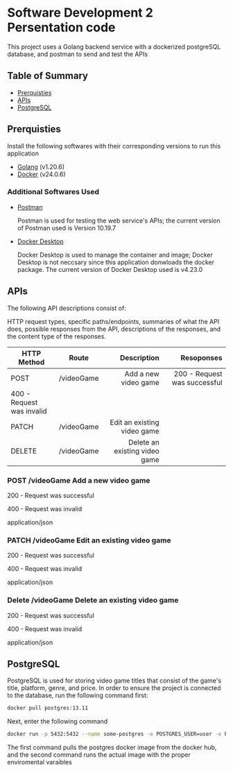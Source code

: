 # Software Development 2 Persentation code
This project uses a Golang backend service with a dockerized postgreSQL database, and postman to send and test the APIs

## Table of Summary


- [Prerquisties](#prerquisties)
- [APIs](#apis)
- [PostgreSQL](#postgresql)

## Prerquisties

Install the following softwares with their corresponding versions to run this application

- [Golang](https://go.dev/) (v1.20.6)
- [Docker](https://www.docker.com/) (v24.0.6)

### Additional Softwares Used

- [Postman](https://www.postman.com/)

  Postman is used for testing the web service's APIs; the current version of Postman used is Version 10.19.7

- [Docker Desktop](https://www.docker.com/products/docker-desktop/)

  Docker Desktop is used to manage the container and image; Docker Desktop is not neccsary since this application donwloads the docker package. The current version of Docker Desktop used is v4.23.0

## APIs

  The following API descriptions consist of:
  
  HTTP request types, specific paths/endpoints, summaries of what the API does, possible responses from the API, descriptions of the responses, and the content type of the responses.

| HTTP Method   | Route         | Description | Resoponses|
| ------------- |:-------------:| -----:| -----:|
| POST     |/videoGame | Add a new video game  |   200 - Request was successful
400 - Request was invalid | 
| PATCH      | /videoGame  |   Edit an existing video game  |       |
| DELETE | /videoGame     |    Delete an existing video game  |       |

### POST /videoGame Add a new video game
  
  200 - Request was successful

  400 - Request was invalid
  
  application/json

### PATCH /videoGame Edit an existing video game
  200 - Request was successful

  400 - Request was invalid
  
  application/json

### Delete /videoGame Delete an existing video game

  200 - Request was successful

  400 - Request was invalid
  
  application/json

## PostgreSQL

  PostgreSQL is used for storing video game titles that consist of the game's title, platform, genre, and price. 
  In order to ensure the project is connected to the database, run the following command first:
  ```bash
 docker pull postgres:13.11
  ```
  Next, enter the following command
 ```bash
 docker run -p 5432:5432 --name some-postgres -e POSTGRES_USER=user -e POSTGRES_PASSWORD=password -d postgres:13.11
  ```
 The first command pulls the postgres docker image from the docker hub, and the second command runs the actual image with the proper enviromental varaibles
